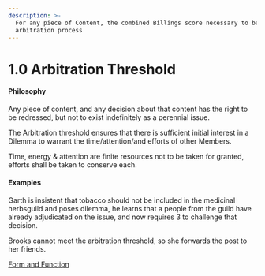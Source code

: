 ```yaml
---
description: >-
  For any piece of Content, the combined Billings score necessary to begin an
  arbitration process
---
```


# 1.0 Arbitration Threshold

#### Philosophy

Any piece of content, and any decision about that content has the right to be redressed, but not to exist indefinitely as a perennial issue.

The Arbitration threshold ensures that there is sufficient initial interest in a Dilemma to warrant the time/attention/and efforts of other Members.

Time, energy & attention are finite resources not to be taken for granted, efforts shall be taken to conserve each.

#### Examples

Garth is insistent that tobacco should not be included in the medicinal herbsguild and poses dilemma, he learns that a people from the guild have already adjudicated on the issue, and now requires 3 to challenge that decision.

Brooks cannot meet the arbitration threshold, so she forwards the post to her friends.

[Form and Function](../../blue-paper/1.0-arbitration-threshold.md)
